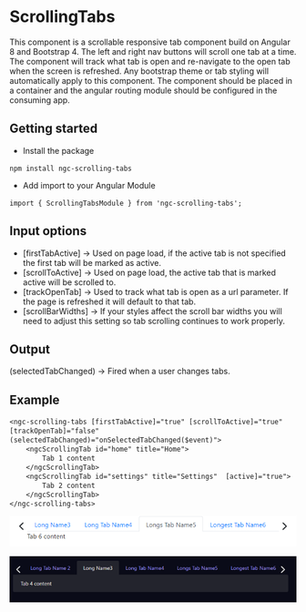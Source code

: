 # ScrollingTabs
This component is a scrollable responsive tab component build on Angular 8 and Bootstrap 4. 
 The left and right nav buttons will scroll one tab at a time. The component will track what tab is open
 and re-navigate to the open tab when the screen is refreshed. Any bootstrap theme or tab styling will 
 automatically apply to this component. The component should be placed in a container and the angular 
 routing module should be configured in the consuming app.

## Getting started
- Install the package 
```shell
npm install ngc-scrolling-tabs
```
- Add import to your Angular Module 
```shell
import { ScrollingTabsModule } from 'ngc-scrolling-tabs';
```
## Input options
- [firstTabActive] -> Used on page load, if the active tab is not specified the first tab will be marked as active.
- [scrollToActive] -> Used on page load, the active tab that is marked active will be scrolled to.
- [trackOpenTab] -> Used to track what tab is open as a url parameter. If the page is refreshed it will default to that tab.
- [scrollBarWidths] -> If your styles affect the scroll bar widths you will need to adjust this setting so tab scrolling continues to work properly.

## Output
(selectedTabChanged) -> Fired when a user changes tabs.

## Example
```shell
<ngc-scrolling-tabs [firstTabActive]="true" [scrollToActive]="true" [trackOpenTab]="false" (selectedTabChanged)="onSelectedTabChanged($event)">
    <ngcScrollingTab id="home" title="Home">
        Tab 1 content
    </ngcScrollingTab>
    <ngcScrollingTab id="settings" title="Settings"  [active]="true">
        Tab 2 content
    </ngcScrollingTab>
</ngc-scrolling-tabs>
```

![Scrolling Tabs - Light Theme](https://raw.githubusercontent.com/jeff-nelson-78954/advanced-angular-bootstrap-components/master/assets/scrollingtabs_light.png)

![Scrolling Tabs - Dark Theme](https://raw.githubusercontent.com/jeff-nelson-78954/advanced-angular-bootstrap-components/master/assets/scrollingtabs_dark.png)


